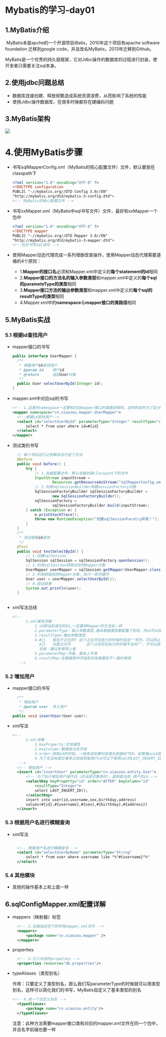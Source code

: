 

# Mybatis的学习-day01

## 1.MyBatis介绍

​	MyBatis本是apche的一个开源项目iBatis，2010年这个项目有apache software foundation 迁移到google code，并且改名MyBatis，2013年迁移到Github。

​	MyBatis是一个优秀的持久层框架，它对Jdbc操作的数据库的过程进行封装，使开发者只需要关注sql本身。

## 2.使用jdbc问题总结

- 数据库连接创建、释放频繁造成系统资源浪费，从而影响了系统的性能
- 使用Jdbc操作数据库，在很多时候都存在硬编码问题

##  3.MyBatis架构

![](../img/MyBatis架构.bmp)

# 4.使用MyBatis步骤

- 书写sqlMapperConfig.xml（MyBatis的核心配置文件）文件，默认要放在classpath下

  ```xml
  <?xml version="1.0" encoding="UTF-8" ?>
  <!DOCTYPE configuration
  PUBLIC "-//mybatis.org//DTD Config 3.0//EN"
  "http://mybatis.org/dtd/mybatis-3-config.dtd">
  <!-- MyBatis的核心配置文件 -->
  ```

- 书写xxMapper.xml（MyBatis中sql书写文件）文件，最好和xxMapper一个包中

  ```xml
  <?xml version="1.0" encoding="UTF-8" ?>
  <!DOCTYPE mapper
  PUBLIC "-//mybatis.org//DTD Mapper 3.0//EN"
  "http://mybatis.org/dtd/mybatis-3-mapper.dtd">
  <!--在此书写sql语句 -->
  
  ```

- 使用Mapper动态代理完成一系列增删改查操作，使用Mapper动态代理需要遵循的4个原则：
  - 1.**Mapper的接口名**必须和Mapper.xml中定义的**每个statement的id**相同
  - 2.**Mapper接口的方法名的输入参数类型**和mapper.xml中定义的**每个sql的parameteType的类型**相同
  - 3.**Mapper接口方法的输出参数类型**和mapper.xml中定义的**每个sql的resultType的类型**相同
  - 4.Mapper.xml中的**namespace**与**mapper接口的类路径**相同

## 5.MyBatis实战

### 5.1 根据id查找用户

- mapper接口的书写

  ```java
  public interface UserMapper {
  	/**
  	 * 根据用户id查找用户
  	 * @param id	用户id
  	 * @return		返回User对象
  	 */
  	public User selectUserById(Integer id);
  }
  ```

- mapper.xml中对应sql的书写

  ```xml
  <!-- 1.这里的namespace一定要和对应mapper接口的类路径相同，这样的目的为了区分不同类的同一个方法 -->
  <mapper namespace="cn.xiaozou.mapper.UserMapper">
  	<!--根据id查找用户-->
  	<select id="selectUserById" parameterType="Integer" resultType="cn.xiaozou.entity.User">
  		select * from user where id=#{id}
  	</select>
  </mapper>
  ```

- 测试类的书写

  ```java
  	// 每个测试运行之前都会运行这个方法
  	@Before
  	public void before() {
  		try {
  			// 1.加载配置文件，默认加载的是classpath下的文件
  			InputStream inputStream = 
  					Resources.getResourceAsStream("sqlMapperConfig.xml");
  			// 2.利用sqlSessionBuilder构建sessionFactory对象
  			SqlSessionFactoryBuilder sqlSessionFactoryBuilder = 
  					new SqlSessionFactoryBuilder();
  			sqlSessionFactory = 
  					sqlSessionFactoryBuilder.build(inputStream);
  		} catch (Exception e) {
  			e.printStackTrace();
  			throw new RuntimeException("创建sqlSessionFacotry异常！");
  		}
  	}
  	/**
  	 * 测试根据id查找
  	 */
  	@Test
  	public void testSelectById() {
  		// 1.创建sqlSession
  		SqlSession sqlSession = sqlSessionFactory.openSession();
  		// 2.利用sqlSession获取对应的Mapper对象
  		UserMapper userMapper = sqlSession.getMapper(UserMapper.class);
  		// 3.利用获取到的Mapper对象，执行一系列操作
  		User user = userMapper.selectUserById(1);
  		// 4.验证结果
  		System.out.println(user);
  	}
  	
  ```

- xml写法总结

  ```xml
  <!-- 
  		1.xml属性详解：
  			1.id即当前语句的Id,一定要和Mapper的方法名一样
  			2.parameterType：输入参数类型,基本数据类型都配置了别名，所以可以简写，反之不可以
  			3.resultType:输出参数类型
  			4.#{}	相当于占位符?	这个占位符在执行的时候时会加""号的，可以防止sql注入
  			  ${}	也是占位符		这个占位符在执行的时候不会加""，不可以放在sql注入
  			  总结：建议多使用上者
  			5.parameterMap:作废，基本上不用
  			6.resultMap:在数据库中字段和实体类属性不一致时使用
  	 -->
  ```

### 5.2 增加用户

- mapper接口的书写

  ```java
  	/**
  	 * 增加用户
  	 * @param user	传入用户
  	 */
  public void insertUser(User user);
  ```

- xml写法

  ```xml
  <!-- 
  		2.xml详解：
  			1.keyProperty:实体属性
  			2.keyColumn:数据库对应字段
  			3.order:获取id的时机，一般来说如果时自增长就是AFTER，如果是uuid就是BEFORE
  			4.为了在没有提交事务之前就获取用户id可以下使用sql的LAST_INSERT_ID方法
  	 -->
  	<!-- 增加用户 -->
  	<insert id="insertUser" parameterType="cn.xiaozou.entity.User">
  		<!-- 为了执行增加用户操作后（还没提交事务时），就获取当前 用户的id -->
  		<selectKey keyProperty="id" order="AFTER" keyColumn="id"
  			resultType="Integer">
  			select LAST_INSERT_ID();
  		</selectKey>
  		insert into user(id,username,sex,birthday,address)
  		values(#{id},#{username},#{sex},#{birthday},#{address})
  	</insert>
  ```

### 5.3 根据用户名进行模糊查询

- xml写法

  ```xml
  
  	<!-- 根据用户名进行模糊查询 -->
  	<select id="selectUserByName" parameterType="String" 	                      resultType="cn.xiaozou.entity.User">
  		select * from user where username like "%"#{username}"%"
  	</select>
  ```

### 5.4 其他模块

- 其他的操作基本上和上面一样

## 6.sqlConfigMapper.xml配置详解

- mappers（映射器）标签

  ```xml
  	<!-- 2.加载指定包下的所有mapper.xml文件 -->
  	<mappers>
  		<package name="cn.xiaozou.mapper" />
  	</mappers>
  ```

- properties

  ```xml
  	<!-- 3.引入外部的propeties -->
  	<properties resource="db.properties"/>
  ```

- typeAliases（类型别名）

  作用：只要定义了类型别名，那么我们写parameterType的时候就可以用类型别名，这样可以简化我们的书写，MyBatis自定义了基本类型的别名

  ```xml
  <!-- 4.给一个包定义别名 -->
  	<typeAliases>
  		<package name="cn.xiaozou.entity"/>
  	</typeAliases>
  ```

  注意：此种方法需要mapper接口类和对应的mapper.xml文件在同一个包中，并且名字前缀也要一样